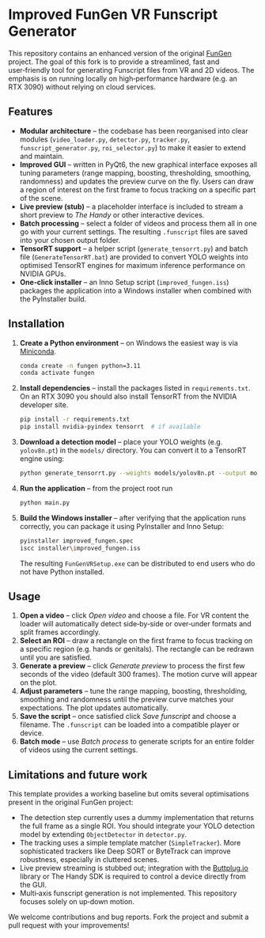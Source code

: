 # Improved FunGen VR Funscript Generator

This repository contains an enhanced version of the original
[FunGen](https://github.com/ack00gar/FunGen-AI-Powered-Funscript-Generator)
project.  The goal of this fork is to provide a streamlined, fast
and user‑friendly tool for generating Funscript files from VR and
2D videos.  The emphasis is on running locally on high‑performance
hardware (e.g. an RTX 3090) without relying on cloud services.

## Features

- **Modular architecture** – the codebase has been reorganised into
  clear modules (`video_loader.py`, `detector.py`, `tracker.py`,
  `funscript_generator.py`, `roi_selector.py`) to make it easier to
  extend and maintain.
- **Improved GUI** – written in PyQt6, the new graphical interface
  exposes all tuning parameters (range mapping, boosting,
  thresholding, smoothing, randomness) and updates the preview curve
  on the fly.  Users can draw a region of interest on the first
  frame to focus tracking on a specific part of the scene.
- **Live preview (stub)** – a placeholder interface is included to
  stream a short preview to *The Handy* or other interactive devices.
- **Batch processing** – select a folder of videos and process them
  all in one go with your current settings.  The resulting
  `.funscript` files are saved into your chosen output folder.
- **TensorRT support** – a helper script (`generate_tensorrt.py`) and
  batch file (`GenerateTensorRT.bat`) are provided to convert YOLO
  weights into optimised TensorRT engines for maximum inference
  performance on NVIDIA GPUs.
- **One‑click installer** – an Inno Setup script (`improved_fungen.iss`)
  packages the application into a Windows installer when combined
  with the PyInstaller build.

## Installation

1. **Create a Python environment** – on Windows the easiest way is
   via [Miniconda](https://docs.conda.io/en/latest/miniconda.html).

   ```bash
   conda create -n fungen python=3.11
   conda activate fungen
   ```

2. **Install dependencies** – install the packages listed in
   `requirements.txt`.  On an RTX 3090 you should also install
   TensorRT from the NVIDIA developer site.

   ```bash
   pip install -r requirements.txt
   pip install nvidia-pyindex tensorrt  # if available
   ```

3. **Download a detection model** – place your YOLO weights (e.g.
   `yolov8n.pt`) in the `models/` directory.  You can convert it to a
   TensorRT engine using:

   ```bash
   python generate_tensorrt.py --weights models/yolov8n.pt --output models/yolov8n.engine --fp16
   ```

4. **Run the application** – from the project root run

   ```bash
   python main.py
   ```

5. **Build the Windows installer** – after verifying that the
   application runs correctly, you can package it using PyInstaller
   and Inno Setup:

   ```bash
   pyinstaller improved_fungen.spec
   iscc installer\improved_fungen.iss
   ```

   The resulting `FunGenVRSetup.exe` can be distributed to end users
   who do not have Python installed.

## Usage

1. **Open a video** – click *Open video* and choose a file.  For VR
   content the loader will automatically detect side‑by‑side or
   over‑under formats and split frames accordingly.
2. **Select an ROI** – draw a rectangle on the first frame to focus
   tracking on a specific region (e.g. hands or genitals).  The
   rectangle can be redrawn until you are satisfied.
3. **Generate a preview** – click *Generate preview* to process the
   first few seconds of the video (default 300 frames).  The motion
   curve will appear on the plot.
4. **Adjust parameters** – tune the range mapping, boosting,
   thresholding, smoothing and randomness until the preview curve
   matches your expectations.  The plot updates automatically.
5. **Save the script** – once satisfied click *Save funscript* and
   choose a filename.  The `.funscript` can be loaded into a
   compatible player or device.
6. **Batch mode** – use *Batch process* to generate scripts for an
   entire folder of videos using the current settings.

## Limitations and future work

This template provides a working baseline but omits several
optimisations present in the original FunGen project:

- The detection step currently uses a dummy implementation that
  returns the full frame as a single ROI.  You should integrate your
  YOLO detection model by extending `ObjectDetector` in
  `detector.py`.
- The tracking uses a simple template matcher (`SimpleTracker`).
  More sophisticated trackers like Deep SORT or ByteTrack can
  improve robustness, especially in cluttered scenes.
- Live preview streaming is stubbed out; integration with the
  [Buttplug.io](https://buttplug.io/) library or The Handy SDK is
  required to control a device directly from the GUI.
- Multi‑axis funscript generation is not implemented.  This
  repository focuses solely on up‑down motion.

We welcome contributions and bug reports.  Fork the project and
submit a pull request with your improvements!
